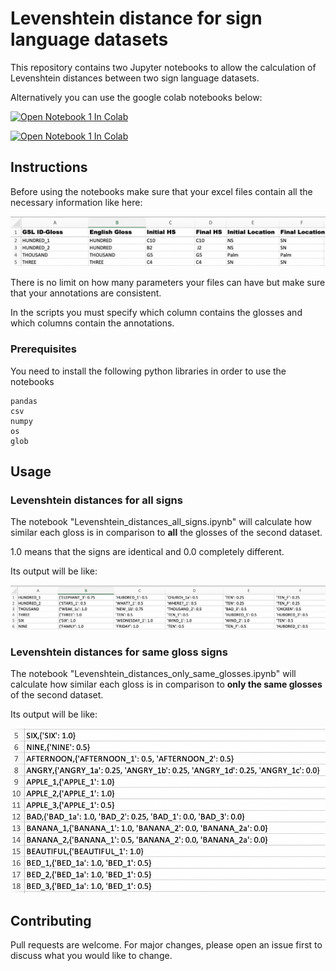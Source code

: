 # Levenshtein distance for sign language datasets

This repository contains two Jupyter notebooks to allow the calculation of Levenshtein distances between two sign language datasets.

Alternatively you can use the google colab notebooks below:

[![Open Notebook 1 In Colab](https://colab.research.google.com/assets/colab-badge.svg)](https://colab.research.google.com/drive/1OaYfsLkTOdgQ-BXaYJnmWs2H_twZKXgM?usp=sharing)


[![Open Notebook 1 In Colab](https://colab.research.google.com/assets/colab-badge.svg)](https://colab.research.google.com/drive/1lxqXJ4F1augF-ceyeqQKGtOs23xqEG8S?usp=sharing)


## Instructions

Before using the notebooks make sure that your excel files contain all the necessary information like here:

![Alt text](/pics/initial_file_format.png?raw=true "Title")

There is no limit on how many parameters your files can have but make sure that your annotations are consistent.

In the scripts you must specify which column contains the glosses and which columns contain the annotations.

### Prerequisites

You need to install the following python libraries in order to use the notebooks

```
pandas
csv
numpy
os
glob
```

## Usage

### Levenshtein distances for all signs
The notebook "Levenshtein_distances_all_signs.ipynb" will calculate how similar each gloss is in comparison to **all** the glosses of the second dataset. 

1.0 means that the signs are identical and 0.0 completely different. 

Its output will be like:

![Alt text](pics/all_signs_output.png?raw=true "Title")

### Levenshtein distances for same gloss signs
The notebook "Levenshtein_distances_only_same_glosses.ipynb" will calculate how similar each gloss is in comparison to **only the same glosses** of the second dataset. 

Its output will be like:

![Alt text](pics/same_glosses_output.png?raw=true "Title")

## Contributing
Pull requests are welcome. For major changes, please open an issue first to discuss what you would like to change.